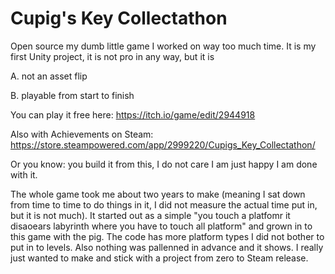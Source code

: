 # Cupig's Key Collectathon
Open source my dumb little game I worked on way too much time. It is my first Unity project, it is not pro in any way, but it is

A. not an asset flip

B. playable from start to finish


You can play it free here: https://itch.io/game/edit/2944918

Also with Achievements on Steam: https://store.steampowered.com/app/2999220/Cupigs_Key_Collectathon/

Or you know: you build it from this, I do not care I am just happy I am done with it.

The whole game took me about two years to make (meaning I sat down from time to time to do things in it, I did not measure the actual time put in, but it is not much). It started out as a simple "you touch a platfomr it disaoears labyrinth where you have to touch all platform" and grown in to this game with the pig. The code has more platform types I did not bother to put in to levels. Also nothing was pallenned in advance and it shows. I really just wanted to make and stick with a project from zero to Steam release.
